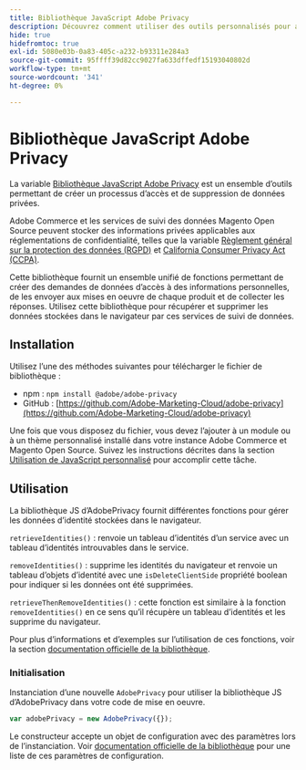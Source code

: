 ```yaml
---
title: Bibliothèque JavaScript Adobe Privacy
description: Découvrez comment utiliser des outils personnalisés pour accéder aux informations personnelles des clients et les supprimer collectées par Adobe Commerce et Magento Open Source.
hide: true
hidefromtoc: true
exl-id: 5080e03b-0a83-405c-a232-b93311e284a3
source-git-commit: 95ffff39d82cc9027fa633dffedf15193040802d
workflow-type: tm+mt
source-wordcount: '341'
ht-degree: 0%

---
```


# Bibliothèque JavaScript Adobe Privacy

<!-- TODO: Remove hide metadata when the library has been integrated with Commerce. -->

La variable [Bibliothèque JavaScript Adobe Privacy](https://developer.adobe.com/apis/experienceplatform/gdpr/services/allservices.html) est un ensemble d’outils permettant de créer un processus d’accès et de suppression de données privées.

Adobe Commerce et les services de suivi des données Magento Open Source peuvent stocker des informations privées applicables aux réglementations de confidentialité, telles que la variable [Règlement général sur la protection des données (RGPD)](gdpr.md) et [California Consumer Privacy Act (CCPA)](ccpa.md).

Cette bibliothèque fournit un ensemble unifié de fonctions permettant de créer des demandes de données d’accès à des informations personnelles, de les envoyer aux mises en oeuvre de chaque produit et de collecter les réponses. Utilisez cette bibliothèque pour récupérer et supprimer les données stockées dans le navigateur par ces services de suivi de données.

## Installation

Utilisez l’une des méthodes suivantes pour télécharger le fichier de bibliothèque :

- npm : `npm install @adobe/adobe-privacy`
- GitHub : [https://github.com/Adobe-Marketing-Cloud/adobe-privacy](https://github.com/Adobe-Marketing-Cloud/adobe-privacy)

Une fois que vous disposez du fichier, vous devez l’ajouter à un module ou à un thème personnalisé installé dans votre instance Adobe Commerce et Magento Open Source. Suivez les instructions décrites dans la section [Utilisation de JavaScript personnalisé](https://developer.adobe.com/commerce/frontend-core/javascript/custom/) pour accomplir cette tâche.

## Utilisation

La bibliothèque JS d’AdobePrivacy fournit différentes fonctions pour gérer les données d’identité stockées dans le navigateur.

`retrieveIdentities()`
: renvoie un tableau d’identités d’un service avec un tableau d’identités introuvables dans le service.

`removeIdentities()`
: supprime les identités du navigateur et renvoie un tableau d’objets d’identité avec une `isDeleteClientSide` propriété boolean pour indiquer si les données ont été supprimées.

`retrieveThenRemoveIdentities()`
: cette fonction est similaire à la fonction `removeIdentities()` en ce sens qu’il récupère un tableau d’identités et les supprime du navigateur.

Pour plus d’informations et d’exemples sur l’utilisation de ces fonctions, voir la section [documentation officielle de la bibliothèque](https://developer.adobe.com/apis/experienceplatform/gdpr/services/allservices.html).

### Initialisation

Instanciation d’une nouvelle `AdobePrivacy` pour utiliser la bibliothèque JS d’AdobePrivacy dans votre code de mise en oeuvre.

```js
var adobePrivacy = new AdobePrivacy({});
```

Le constructeur accepte un objet de configuration avec des paramètres lors de l’instanciation.
Voir [documentation officielle de la bibliothèque](https://developer.adobe.com/apis/experienceplatform/gdpr/services/allservices.html) pour une liste de ces paramètres de configuration.
